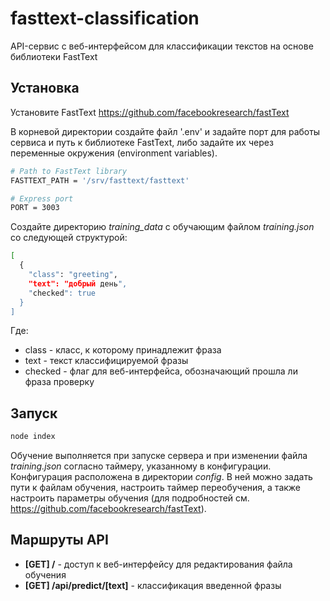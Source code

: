 # fasttext-classification
API-сервис с веб-интерфейсом для классификации текстов на основе библиотеки FastText

## Установка

Установите FastText https://github.com/facebookresearch/fastText

В корневой директории создайте файл '.env' и задайте порт для работы сервиса и путь к библиотеке FastText, либо задайте их через переменные окружения (environment variables).

```bash
# Path to FastText library
FASTTEXT_PATH = '/srv/fasttext/fasttext'

# Express port
PORT = 3003
```

Создайте директорию *training_data* с обучающим файлом *training.json* со следующей структурой:

```bash
[
  {
    "class": "greeting",
    "text": "добрый день",
    "checked": true
  }
]
```

Где:
- class - класс, к которому принадлежит фраза
- text - текст классифицируемой фразы
- checked - флаг для веб-интерфейса, обозначающий прошла ли фраза проверку

## Запуск

```bash
node index
```

Обучение выполняется при запуске сервера и при изменении файла *training.json* согласно таймеру, указанному в конфигурации.
Конфигурация расположена в директории *config*. В ней можно задать пути к файлам обучения, настроить таймер переобучения, а также настроить параметры обучения (для подробностей см. https://github.com/facebookresearch/fastText). 

## Маршруты API

- **[GET]  /** - доступ к веб-интерфейсу для редактирования файла обучения
- **[GET]  /api/predict/[text]** - классификация введенной фразы
